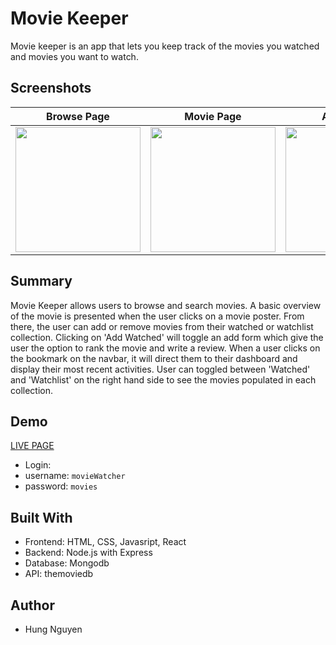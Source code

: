 # Movie Keeper

Movie keeper is an app that lets you keep track of the movies you watched and movies you want to watch.

## Screenshots
| Browse Page | Movie Page | Add Movie | Colllection |
| ----------- | ---------- | --------- | ----------- |
| <img src="https://user-images.githubusercontent.com/35319552/44439941-dc52f580-a593-11e8-9087-0e730a629b7c.png" width="200"> | <img src="https://user-images.githubusercontent.com/35319552/44440099-a6624100-a594-11e8-9eb7-092cb21d8bc8.png" width="200"> | <img src="https://user-images.githubusercontent.com/35319552/44440113-ba0da780-a594-11e8-8948-9e592d535be6.png" width="200"> | <img src="https://user-images.githubusercontent.com/35319552/44440119-c4c83c80-a594-11e8-9f80-35e41bbddc5e.png" width="200"> |

## Summary
Movie Keeper allows users to browse and search movies. A basic overview of the movie is presented when the user clicks on a movie poster. From there, the user can add or remove movies from their watched or watchlist collection. Clicking on 'Add Watched' will toggle an add form which give the user the option to rank the movie and write a review. When a user clicks on the bookmark on the navbar, it will direct them to their dashboard and display their most recent activities. User can toggled between 'Watched' and 'Watchlist' on the right hand side to see the movies populated in each collection. 

## Demo 
[LIVE PAGE](https://tranquil-bayou-96032.herokuapp.com/)
* Login:
* username: `movieWatcher`
* password: `movies`

## Built With
* Frontend: HTML, CSS, Javasript, React
* Backend: Node.js with Express
* Database: Mongodb
* API: themoviedb

## Author
* Hung Nguyen
